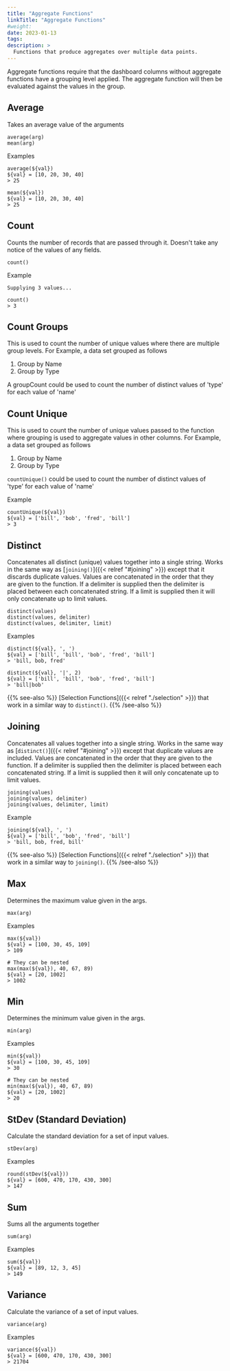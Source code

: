 ```yaml
---
title: "Aggregate Functions"
linkTitle: "Aggregate Functions"
#weight:
date: 2023-01-13
tags:
description: >
  Functions that produce aggregates over multiple data points.
---
```


Aggregate functions require that the dashboard columns without aggregate functions have a grouping level applied.
The aggregate function will then be evaluated against the values in the group.


## Average

Takes an average value of the arguments

```clike
average(arg)
mean(arg)
```

Examples

```clike
average(${val})
${val} = [10, 20, 30, 40]
> 25
```

```clike
mean(${val})
${val} = [10, 20, 30, 40]
> 25
```


## Count

Counts the number of records that are passed through it. Doesn't take any notice of the values of any fields.

```clike
count()
```

Example

```clike
Supplying 3 values...

count()
> 3
```


## Count Groups

This is used to count the number of unique values where there are multiple group levels.
For Example, a data set grouped as follows
1. Group by Name
1. Group by Type

A groupCount could be used to count the number of distinct values of 'type' for each value of 'name'


## Count Unique

This is used to count the number of unique values passed to the function where grouping is used to aggregate values in other columns.
For Example, a data set grouped as follows
1. Group by Name
1. Group by Type

`countUnique()` could be used to count the number of distinct values of 'type' for each value of 'name'

Example

```clike
countUnique(${val})
${val} = ['bill', 'bob', 'fred', 'bill']
> 3
```


## Distinct

Concatenates all distinct (unique) values together into a single string.
Works in the same way as [`joining()`]({{< relref "#joining" >}}) except that it discards duplicate values.
Values are concatenated in the order that they are given to the function.
If a delimiter is supplied then the delimiter is placed between each concatenated string.
If a limit is supplied then it will only concatenate up to limit values.

```clike
distinct(values)
distinct(values, delimiter)
distinct(values, delimiter, limit)
```

Examples

```clike
distinct(${val}, ', ')
${val} = ['bill', 'bill', 'bob', 'fred', 'bill']
> 'bill, bob, fred'
```

```clike
distinct(${val}, '|', 2)
${val} = ['bill', 'bill', 'bob', 'fred', 'bill']
> 'bill|bob'
```

{{% see-also %}}
[Selection Functions]({{< relref "./selection" >}}) that work in a similar way to `distinct()`.
{{% /see-also %}}


## Joining

Concatenates all values together into a single string.
Works in the same way as [`distinct()`]({{< relref "#joining" >}}) except that duplicate values are included.
Values are concatenated in the order that they are given to the function.
If a delimiter is supplied then the delimiter is placed between each concatenated string.
If a limit is supplied then it will only concatenate up to limit values.

```clike
joining(values)
joining(values, delimiter)
joining(values, delimiter, limit)
```

Example

```clike
joining(${val}, ', ')
${val} = ['bill', 'bob', 'fred', 'bill']
> 'bill, bob, fred, bill'
```

{{% see-also %}}
[Selection Functions]({{< relref "./selection" >}}) that work in a similar way to `joining()`.
{{% /see-also %}}


## Max

Determines the maximum value given in the args.

```clike
max(arg)
```

Examples

```clike
max(${val})
${val} = [100, 30, 45, 109]
> 109
```

```clike
# They can be nested
max(max(${val}), 40, 67, 89)
${val} = [20, 1002]
> 1002
```


## Min

Determines the minimum value given in the args.

```clike
min(arg)
```

Examples

```clike
min(${val})
${val} = [100, 30, 45, 109]
> 30
```


```clike
# They can be nested
min(max(${val}), 40, 67, 89)
${val} = [20, 1002]
> 20
```


## StDev (Standard Deviation)

Calculate the standard deviation for a set of input values.

```clike
stDev(arg)
```

Examples

```clike
round(stDev(${val}))
${val} = [600, 470, 170, 430, 300]
> 147
```


## Sum

Sums all the arguments together

```clike
sum(arg)
```

Examples

```clike
sum(${val})
${val} = [89, 12, 3, 45]
> 149
```


## Variance

Calculate the variance of a set of input values.

```clike
variance(arg)
```

Examples

```clike
variance(${val})
${val} = [600, 470, 170, 430, 300]
> 21704
```
